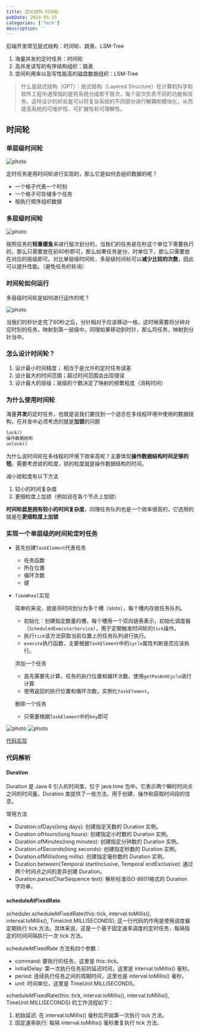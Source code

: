 ```yaml
---
title: 层式结构-时间轮
pubDate: 2024-05-25
categories: ['Tech']
description: ''
---
```


后端开发常见层式结构：时间轮、跳表、LSM-Tree

1. 海量并发的定时任务：时间轮
2. 高并发读写的有序结构组织：跳表
3. 空间利用率以及写性能高的磁盘数据组织：LSM-Tree

> 什么是层式结构（GPT）：层式结构（Layered Structure）在计算机科学和软件工程中通常指的是将系统分成若干层次，每个层次负责不同的功能和任务。这样设计的好处是可以将复杂系统的不同部分进行解耦和模块化，从而提高系统的可维护性、可扩展性和可理解性。

## 时间轮

### 单层级时间轮

![photo](../assets/TimeWheel/Snipaste_2024-05-25_20-10-14.png)

定时任务是用时间轮进行实现的，那么它是如何去组织数据的呢？

- 一个格子代表一个时刻
- 一个格子可存储多个任务
- 按执行顺序组织数据

### 多层级时间轮

![photo](../assets/TimeWheel/Snipaste_2024-05-25_20-17-25.png)

按照任务的**轻重缓急**来进行层次划分的，当我们的任务是在秒这个单位下需要执行的，那么只需要放在前60秒即可，那么如果任务是分、时单位下，那么只需要放在对应的层级即可。对比单层级时间轮，多层级时间轮可以**减少比较的次数**，因此可以提升性能。（避免任务的轮询）

### 时间轮如何运行

多层级时间轮是如何进行运作的呢？

![photo](../assets/TimeWheel/Snipaste_2024-05-25_20-27-14.png)

当我们的秒针走完了60秒之后，分针相对于应该移动一格，这时候需要将分钟对应时刻的任务，映射到第一层级中。同理如果移动到时针，那么将任务，映射到分针当中。

### 怎么设计时间轮？

1. 设计最小时间精度； 相当于是允许的定时任务误差
2. 设计最大的时间范围；超过时间范围会出现错误
3. 设计最大的层级；层级的个数决定了映射的频繁程度（消耗时间）

### 为什么使用时间轮

海量**并发**的定时任务，也就是说我们要找到一个适合在多线程环境中使用的数据结构，在并发中必须考虑的就是**加锁**的问题

```tex
lock()
操作数据结构
unlock()
```

为什么说时间轮在多线程的环境下效率高呢？主要体现**操作数据结构时间足够的短**。需要考虑锁的粒度，锁的粒度就是操作数据结构的时间。

减小锁粒度有以下方法

1. 较小的时间复杂度
2. 更细粒度上加锁（例如说在各个节点上加锁）

**时间轮就是拥有较小的时间复杂度**，同理任务队列也是一个效率很高的，它选用的就是在**更细粒度上加锁**

### 实现一个单层级的时间轮定时任务

- 首先创建`TaskElement`代表任务

  - 任务函数
  - 所在位置
  - 循环次数
  - 键

- `TimeWheel`实现

  简单的来说，就是将时间划分为多个槽（slots），每个槽内存放任务队列。

  - 初始化：创建指定数量的槽，每个槽用一个双向链表表示，初始化调度器（`ScheduledExecutorService`），用于定期触发时间轮的`tick`操作。
  - 执行`tick`该方法获取当前位置上的任务队列进行执行。
  - `execute`执行函数，主要根据`TaskElement`中的`cycle`属性判断是否应该执行。

  添加一个任务

  - 首先需要先计算，任务的执行位置和循环次数，使用`getPosAndCycle`进行计算
  - 使用返回的执行位置和循环次数，实例化`TaskElement`。

  删除一个任务

  - 只需要根据`TaskElement`中的`key`即可

![photo](../assets/TimeWheel/Snipaste_2024-05-26_00-11-55.png)
![photo](../assets/TimeWheel/Snipaste_2024-05-26_00-16-24.png)

[代码实现](https://github.com/AnnularLabs/java-timewheel)

### 代码解析

#### Duration

Duration 是 Java 8 引入的时间类，位于 java.time 包中。它表示两个瞬时时间点之间的时间量。Duration 类提供了一些方法，用于创建、操作和获取时间段的信息。

常用方法

- Duration.ofDays(long days): 创建指定天数的 Duration 实例。
- Duration.ofHours(long hours): 创建指定小时数的 Duration 实例。
- Duration.ofMinutes(long minutes): 创建指定分钟数的 Duration 实例。
- Duration.ofSeconds(long seconds): 创建指定秒数的 Duration 实例。
- Duration.ofMillis(long millis): 创建指定毫秒数的 Duration 实例。
- Duration.between(Temporal startInclusive, Temporal endExclusive): 通过两个时间点之间的差异创建 Duration。
- Duration.parse(CharSequence text): 解析标准ISO-8601格式的 Duration 字符串。

#### scheduleAtFixedRate

scheduler.scheduleAtFixedRate(this::tick, interval.toMillis(), interval.toMillis(), TimeUnit.MILLISECONDS); 这一行代码的作用是使用调度器定期执行 tick 方法。具体来说，这是一个基于固定速率调度的定时任务，每隔指定的时间间隔执行一次 tick 方法。

scheduleAtFixedRate 方法有四个参数：

- command: 要执行的任务，这里是 this::tick。
- initialDelay: 第一次执行任务前的延迟时间，这里是 interval.toMillis() 毫秒。
- period: 连续执行任务之间的周期时间，这里也是 interval.toMillis() 毫秒。
- unit: 时间单位，这里是 TimeUnit.MILLISECONDS。

scheduleAtFixedRate(this::tick, interval.toMillis(), interval.toMillis(), TimeUnit.MILLISECONDS) 的工作流程如下：

1. 初始延迟: 在 interval.toMillis() 毫秒后开始第一次执行 tick 方法。
2. 固定速率执行: 每隔 interval.toMillis() 毫秒重复执行 tick 方法。
